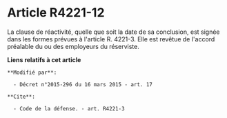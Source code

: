 # Article R4221-12

La clause de réactivité, quelle que soit la date de sa conclusion, est signée dans les formes prévues à l'article R. 4221-3.
Elle est revêtue de l'accord préalable du ou des employeurs du réserviste.

**Liens relatifs à cet article**

	**Modifié par**:

	  - Décret n°2015-296 du 16 mars 2015 - art. 17

	**Cite**:

	  - Code de la défense. - art. R4221-3
